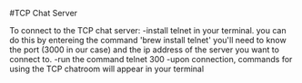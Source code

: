 #TCP Chat Server

To connect to the TCP chat server:
-install telnet in your terminal. you can do this by entereing the command 'brew install telnet'
you'll need to know the port (3000 in our case) and the ip address of the server you want to connect to. 
-run the command telnet <ip-address> 300
-upon connection, commands for using the TCP chatroom will appear in your terminal
